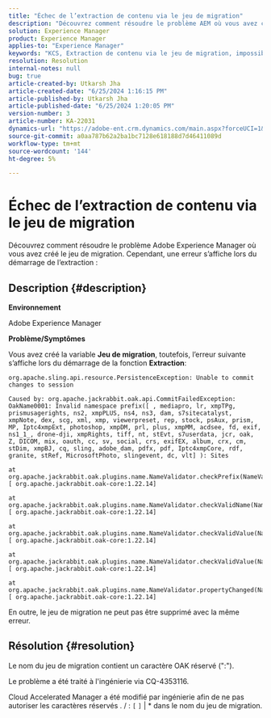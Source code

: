```yaml
---
title: "Échec de l’extraction de contenu via le jeu de migration"
description: "Découvrez comment résoudre le problème AEM où vous avez créé le jeu de migration. Cependant, une erreur s’affiche lors du démarrage de l’extraction."
solution: Experience Manager
product: Experience Manager
applies-to: "Experience Manager"
keywords: "KCS, Extraction de contenu via le jeu de migration, impossible de valider les modifications dans la session, AEM"
resolution: Resolution
internal-notes: null
bug: true
article-created-by: Utkarsh Jha
article-created-date: "6/25/2024 1:16:15 PM"
article-published-by: Utkarsh Jha
article-published-date: "6/25/2024 1:20:05 PM"
version-number: 3
article-number: KA-22031
dynamics-url: "https://adobe-ent.crm.dynamics.com/main.aspx?forceUCI=1&pagetype=entityrecord&etn=knowledgearticle&id=f336c314-f532-ef11-8409-000d3a5b439f"
source-git-commit: a0aa787b62a2ba1bc7128e618188d7d46411089d
workflow-type: tm+mt
source-wordcount: '144'
ht-degree: 5%

---
```


# Échec de l’extraction de contenu via le jeu de migration


Découvrez comment résoudre le problème Adobe Experience Manager où vous avez créé le jeu de migration. Cependant, une erreur s’affiche lors du démarrage de l’extraction :

## Description {#description}


<b>Environnement</b>

Adobe Experience Manager

<b>Problème/Symptômes</b>

Vous avez créé la variable <b>Jeu de migration</b>, toutefois, l’erreur suivante s’affiche lors du démarrage de la fonction <b>Extraction</b>:


```
org.apache.sling.api.resource.PersistenceException: Unable to commit changes to session

Caused by: org.apache.jackrabbit.oak.api.CommitFailedException: OakName0001: Invalid namespace prefix([ , mediapro, lr, xmpTPg, prismusagerights, ns2, xmpPLUS, ns4, ns3, dam, s7sitecatalyst, xmpNote, dex, scg, xml, xmp, viewerpreset, rep, stock, psAux, prism, MP, Iptc4xmpExt, photoshop, xmpDM, prl, plus, xmpMM, acdsee, fd, exif, ns1_1_, drone-dji, xmpRights, tiff, nt, stEvt, s7userdata, jcr, oak, Z, DICOM, mix, oauth, cc, sv, social, crs, exifEX, album, crx, cm, stDim, xmpBJ, cq, sling, adobe_dam, pdfx, pdf, Iptc4xmpCore, rdf, granite, stRef, MicrosoftPhoto, slingevent, dc, vlt] ): Sites

at org.apache.jackrabbit.oak.plugins.name.NameValidator.checkPrefix(NameValidator.java:125) [ org.apache.jackrabbit.oak-core:1.22.14] 

at org.apache.jackrabbit.oak.plugins.name.NameValidator.checkValidName(NameValidator.java:93) [ org.apache.jackrabbit.oak-core:1.22.14] 

at org.apache.jackrabbit.oak.plugins.name.NameValidator.checkValidValue(NameValidator.java:150) [ org.apache.jackrabbit.oak-core:1.22.14] 

at org.apache.jackrabbit.oak.plugins.name.NameValidator.checkValidValue(NameValidator.java:137) [ org.apache.jackrabbit.oak-core:1.22.14] 

at org.apache.jackrabbit.oak.plugins.name.NameValidator.propertyChanged(NameValidator.java:165) [ org.apache.jackrabbit.oak-core:1.22.14]
```


En outre, le jeu de migration ne peut pas être supprimé avec la même erreur.


## Résolution {#resolution}


Le nom du jeu de migration contient un caractère OAK réservé (&quot;:&quot;).

Le problème a été traité à l&#39;ingénierie via CQ-4353116.

Cloud Accelerated Manager a été modifié par ingénierie afin de ne pas autoriser les caractères réservés . / : `[`  `]`  | \* dans le nom du jeu de migration.
